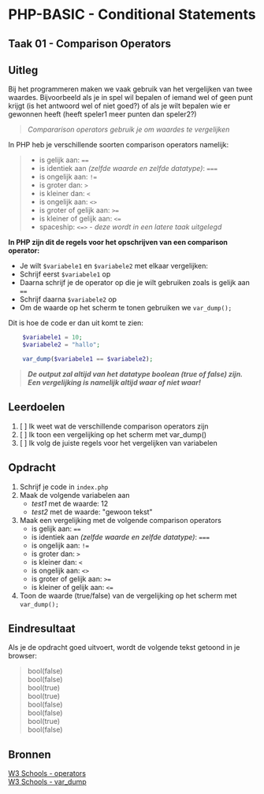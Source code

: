 # PHP-BASIC - Conditional Statements

## Taak 01 - Comparison Operators

## Uitleg

Bij het programmeren maken we vaak gebruik van het vergelijken van twee waardes. Bijvoorbeeld als je in spel wil bepalen of iemand wel of geen punt krijgt (is het antwoord wel of niet goed?) of als je wilt bepalen wie er gewonnen heeft (heeft speler1 meer punten dan speler2?)

>_Compararison operators gebruik je om waardes te vergelijken_

In PHP heb je verschillende soorten comparison operators namelijk:

>* is gelijk aan: `==`
>* is identiek aan _(zelfde waarde en zelfde datatype)_: `===`
>* is ongelijk aan: `!=`
>* is groter dan: `>`
>* is kleiner dan: `<`
>* is ongelijk aan: `<>`
>* is groter of gelijk aan: `>=`
>* is kleiner of gelijk aan: `<=`
>* spaceship: `<=>` - _deze wordt in een latere taak uitgelegd_

**In PHP zijn dit de regels voor het opschrijven van een comparison operator:**

* Je wilt `$variabele1` en `$variabele2` met elkaar vergelijken:
* Schrijf eerst `$variabele1` op
* Daarna schrijf je de operator op die je wilt gebruiken zoals is gelijk aan `==`
* Schrijf daarna `$variabele2` op
* Om de waarde op het scherm te tonen gebruiken we `var_dump();`  

Dit is hoe de code er dan uit komt te zien:

```php
    $variabele1 = 10;
    $variabele2 = "hallo";

    var_dump($variabele1 == $variabele2);
```

>**_De output zal altijd van het datatype boolean (true of false) zijn. Een vergelijking is namelijk altijd waar of niet waar!_**

## Leerdoelen

1. [ ] Ik weet wat de verschillende comparison operators zijn
2. [ ] Ik toon een vergelijking op het scherm met var_dump()
3. [ ] Ik volg de juiste regels voor het vergelijken van variabelen

## Opdracht

1. Schrijf je code in `index.php`
2. Maak de volgende variabelen aan  
   * _test1_ met de waarde: 12
   * _test2_ met de waarde: "gewoon tekst"
3. Maak een vergelijking met de volgende comparison operators
   * is gelijk aan: `==`
   * is identiek aan _(zelfde waarde en zelfde datatype)_: `===`
   * is ongelijk aan: `!=`
   * is groter dan: `>`
   * is kleiner dan: `<`
   * is ongelijk aan: `<>`
   * is groter of gelijk aan: `>=`
   * is kleiner of gelijk aan: `<=`
4. Toon de waarde (true/false) van de vergelijking op het scherm met `var_dump();`

## Eindresultaat

Als je de opdracht goed uitvoert, wordt de volgende tekst getoond in je browser:
>bool(false)  
>bool(false)  
>bool(true)  
>bool(true)  
>bool(false)  
>bool(false)  
>bool(true)  
>bool(false)  

## Bronnen

[W3 Schools - operators](https://www.w3schools.com/php/php_operators.asp)  
[W3 Schools - var_dump](https://www.w3schools.com/php/func_var_var_dump.asp)

<!--- ------------ DIT COMMENTAAR LATEN STAAN AUB ------------
------------------ ------------------------------ ------------
------------------ eagle ref:59471555
------------------ ------------------------------ ------------
------------------ DIT COMMENTAAR LATEN STAAN AUB -------- -->
